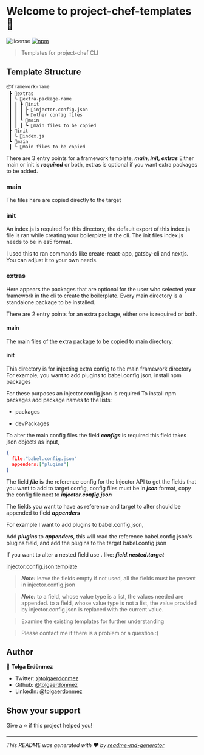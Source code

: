 # Welcome to project-chef-templates 👋

![license](https://img.shields.io/github/license/tolgaerdonmez/project-chef-templates)
[![npm](https://img.shields.io/npm/v/project-chef)](https://www.npmjs.com/package/project-chef)

> Templates for project-chef CLI

## Template Structure

```
📦framework-name
 ┣ 📂extras
 ┃ ┗ 📂extra-package-name
 ┃ ┃ ┣ 📂init
 ┃ ┃ ┃ ┣ 📜injector.config.json
 ┃ ┃ ┃ ┗ 📜other config files
 ┃ ┃ ┗ 📂main
 ┃ ┃ ┃ ┗ 📜main files to be copied
 ┣ 📂init
 ┃ ┗ 📜index.js
 ┗ 📂main
 ┃ ┗ 📜main files to be copied
```

There are 3 entry points for a framework template, ***main, init, extras***
Either main or init is ***required*** or both, extras is optional if you want extra packages to be added.

### main

The files here are copied directly to the target

### init

An index.js is required for this directory, the default export of this index.js file is ran while creating your boilerplate in the cli. The init files index.js needs to be in es5 format.

I used this to ran commands like create-react-app, gatsby-cli and nextjs. You can adjust it to your own needs.

### extras

Here appears the packages that are optional for the user who selected your framework in the cli to create the boilerplate.
Every main directory is a standalone package to be installed.

There are 2 entry points for an extra package, either one is required or both.

#### main

The main files of the extra package to be copied to main directory.

#### init

This directory is for injecting extra config to the main framework directory
For example, you want to add plugins to babel.config.json, install npm packages

For these purposes an injector.config.json is required
To install npm packages add package names to the lists:

+ packages

+ devPackages

To alter the main config files the field ***configs*** is required
this field takes json objects as input,

```json
{
  file:"babel.config.json"
  appenders:["plugins"]
}
```

The field ***file*** is the reference config for the Injector API to get the fields that you want to add to target config,
config files must be in ***json*** format, copy the config file next to ***injector.config.json***

The fields you want to have as reference and target to alter should be appended to field ***appenders***

For example I want to add plugins to babel.config.json,

Add ***plugins*** to ***appenders***, this will read the reference babel.config.json's plugins field, and add the plugins to the target babel.config.json

If you want to alter a nested field use ***.*** like:
***field.nested.target***

[injector.config.json template](https://gist.github.com/tolgaerdonmez/3ca9ca885a44f8939ba015c5a0061736)

> ***Note:*** leave the fields empty if not used, all the fields must be present in injector.config.json

> ***Note:*** to a field, whose value type is a list, the values needed are appended. to a field, whose value type is not a list, the value provided by injector.config.json is replaced with the current value.

> Examine the existing templates for further understanding

> Please contact me if there is a problem or a question :)

## Author

👤 **Tolga Erdönmez**

* Twitter: [@tolgaerdonmez](https://twitter.com/tolgaerdonmez)
* Github: [@tolgaerdonmez](https://github.com/tolgaerdonmez)
* LinkedIn: [@tolgaerdonmez](https://linkedin.com/in/tolgaerdonmez)

## Show your support

Give a ⭐️ if this project helped you!


***
_This README was generated with ❤️ by [readme-md-generator](https://github.com/kefranabg/readme-md-generator)_